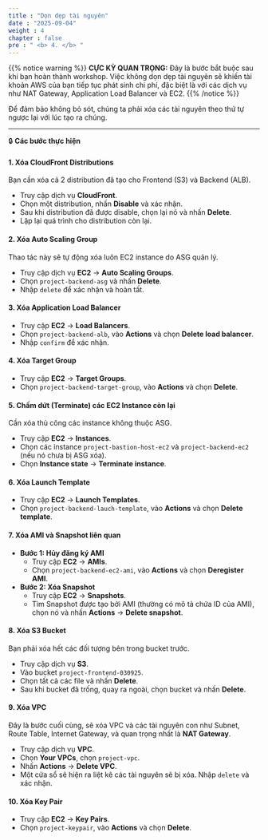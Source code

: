 ```yaml
---
title : "Dọn dẹp tài nguyên"
date : "2025-09-04" 
weight : 4
chapter : false
pre : " <b> 4. </b> "
---
```


{{% notice warning %}}
**CỰC KỲ QUAN TRỌNG:** Đây là bước bắt buộc sau khi bạn hoàn thành workshop. Việc không dọn dẹp tài nguyên sẽ khiến tài khoản AWS của bạn tiếp tục phát sinh chi phí, đặc biệt là với các dịch vụ như NAT Gateway, Application Load Balancer và EC2.
{{% /notice %}}

Để đảm bảo không bỏ sót, chúng ta phải xóa các tài nguyên theo thứ tự ngược lại với lúc tạo ra chúng.

---

🔒 **Các bước thực hiện**

#### **1. Xóa CloudFront Distributions**
Bạn cần xóa cả 2 distribution đã tạo cho Frontend (S3) và Backend (ALB).

*   Truy cập dịch vụ **CloudFront**.
*   Chọn một distribution, nhấn **Disable** và xác nhận.
*   Sau khi distribution đã được disable, chọn lại nó và nhấn **Delete**.
*   Lặp lại quá trình cho distribution còn lại.

#### **2. Xóa Auto Scaling Group**
Thao tác này sẽ tự động xóa luôn EC2 instance do ASG quản lý.

*   Truy cập dịch vụ **EC2** -> **Auto Scaling Groups**.
*   Chọn `project-backend-asg` và nhấn **Delete**.
*   Nhập `delete` để xác nhận và hoàn tất.

#### **3. Xóa Application Load Balancer**
*   Truy cập **EC2** -> **Load Balancers**.
*   Chọn `project-backend-alb`, vào **Actions** và chọn **Delete load balancer**.
*   Nhập `confirm` để xác nhận.

#### **4. Xóa Target Group**
*   Truy cập **EC2** -> **Target Groups**.
*   Chọn `project-backend-target-group`, vào **Actions** và chọn **Delete**.

#### **5. Chấm dứt (Terminate) các EC2 Instance còn lại**
Cần xóa thủ công các instance không thuộc ASG.

*   Truy cập **EC2** -> **Instances**.
*   Chọn các instance `project-bastion-host-ec2` và `project-backend-ec2` (nếu nó chưa bị ASG xóa).
*   Chọn **Instance state** -> **Terminate instance**.

#### **6. Xóa Launch Template**
*   Truy cập **EC2** -> **Launch Templates**.
*   Chọn `project-backend-lauch-template`, vào **Actions** và chọn **Delete template**.

#### **7. Xóa AMI và Snapshot liên quan**
*   **Bước 1: Hủy đăng ký AMI**
    *   Truy cập **EC2** -> **AMIs**.
    *   Chọn `project-backend-ec2-ami`, vào **Actions** và chọn **Deregister AMI**.
*   **Bước 2: Xóa Snapshot**
    *   Truy cập **EC2** -> **Snapshots**.
    *   Tìm Snapshot được tạo bởi AMI (thường có mô tả chứa ID của AMI), chọn nó và nhấn **Actions** -> **Delete snapshot**.

#### **8. Xóa S3 Bucket**
Bạn phải xóa hết các đối tượng bên trong bucket trước.

*   Truy cập dịch vụ **S3**.
*   Vào bucket `project-frontend-030925`.
*   Chọn tất cả các file và nhấn **Delete**.
*   Sau khi bucket đã trống, quay ra ngoài, chọn bucket và nhấn **Delete**.

#### **9. Xóa VPC**
Đây là bước cuối cùng, sẽ xóa VPC và các tài nguyên con như Subnet, Route Table, Internet Gateway, và quan trọng nhất là **NAT Gateway**.

*   Truy cập dịch vụ **VPC**.
*   Chọn **Your VPCs**, chọn `project-vpc`.
*   Nhấn **Actions** -> **Delete VPC**.
*   Một cửa sổ sẽ hiện ra liệt kê các tài nguyên sẽ bị xóa. Nhập `delete` và xác nhận.

#### **10. Xóa Key Pair**
*   Truy cập **EC2** -> **Key Pairs**.
*   Chọn `project-keypair`, vào **Actions** và chọn **Delete**.